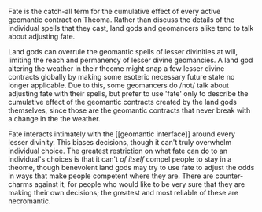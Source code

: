 Fate is the catch-all term for the cumulative effect of every active geomantic contract on Theoma.  Rather than discuss the details of the individual spells that they cast, land gods and geomancers alike tend to talk about adjusting fate.

Land gods can overrule the geomantic spells of lesser divinities at will, limiting the reach and permanency of lesser divine geomancies.  A land god altering the weather in their theome might snap a few lesser divine contracts globally by making some esoteric necessary future state no longer applicable.  Due to this, some geomancers do /not/ talk about adjusting fate with their spells, but prefer to use 'fate' only to describe the cumulative effect of the geomantic contracts created by the land gods themselves, since those are the geomantic contracts that never break with a change in the the weather.

Fate interacts intimately with the [[geomantic interface]] around every lesser divinity.  This biases decisions, though it can't truly overwhelm individual choice.  The greatest restriction on what fate can do to an individual's choices is that it can't *of itself* compel people to stay in a theome, though benevolent land gods may try to use fate to adjust the odds in ways that make people competent where they are.  There are counter-charms against it, for people who would like to be very sure that they are making their own decisions; the greatest and most reliable of these are necromantic.